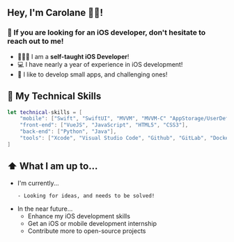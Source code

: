 ## Hey, I'm Carolane 👋🏻!

### 🔔 If you are looking for an iOS developer, don't hesitate to reach out to me!

* 👩🏼‍💻 I am a **self-taught iOS Developer**!
* 💻 I have nearly a year of experience in iOS development!
* 📱 I like to develop small apps, and challenging ones!

## 🧰 My Technical Skills
```swift
let technical-skills = [
    "mobile": ["Swift", "SwiftUI", "MVVM", "MVVM-C" "AppStorage/UserDefaults"],
    "front-end": ["VueJS", "JavaScript", "HTML5", "CSS3"],
    "back-end": ["Python", "Java"],
    "tools": ["Xcode", "Visual Studio Code", "Github", "GitLab", "Docker", "CreateML",
]
```

## ⬆️ What I am up to...
* I'm currently...
  ```
  - Looking for ideas, and needs to be solved!
  ```
* In the near future...
  - Enhance my iOS development skills
  - Get an iOS or mobile development internship
  - Contribute more to open-source projects

